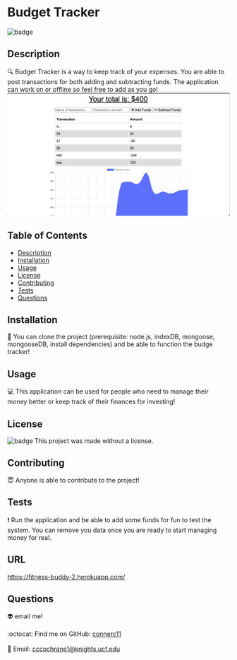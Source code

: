 # Budget Tracker 

  ![badge](https://img.shields.io/badge/license--blueviolet)
  <br />
  ## Description
  :mag: 
  Budget Tracker is a way to keep track of your expenses. You are able to post transactions for both adding and subtracting funds. The application can work on or offline so feel free to add as you go!
  ![Get Started](./assets/image-1.png)

  ## Table of Contents
  - [Description](#description)
  - [Installation](#installation)
  - [Usage](#usage)
  - [License](#license)
  - [Contributing](#contributing)
  - [Tests](#tests)
  - [Questions](#questions)
  ## Installation
  :floppy_disk: 
  You can clone the project (prerequisite: node.js, indexDB, mongoose, mongooseDB, install dependencies) and be able to function the budge tracker!
  ## Usage
  :computer:  This application can be used for people who need to manage their money better or keep track of their finances for investing!
  ## License
  ![badge](https://img.shields.io/badge/license--blueviolet)
  This project was made without a license.
  ## Contributing
  :innocent: Anyone is able to contribute to the project!
  ## Tests
  :exclamation: 
    Run the application and be able to add some funds for fun to test the system. You can remove you data once you are ready to start managing money for real.
  ## URL
https://fitness-buddy-2.herokuapp.com/
  ## Questions
  :alien: email me!<br />
  <br />
  :octocat: Find me on GitHub: [connerc11](https://github.com/connerc11)<br />
  <br />
  :speech_balloon: Email: cccochrane1@knights.ucf.edu<br /><br />
  